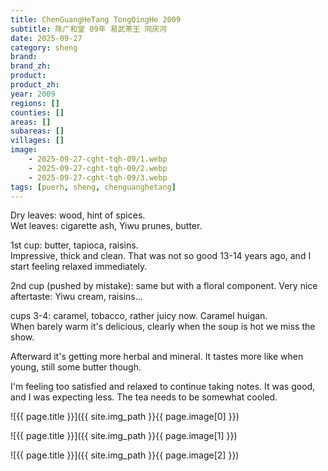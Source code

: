 ```yaml
---
title: ChenGuangHeTang TongQingHe 2009
subtitle: 陈广和堂 09年 易武茶王 同庆河
date: 2025-09-27
category: sheng
brand: 
brand_zh: 
product: 
product_zh: 
year: 2009
regions: []
counties: []
areas: []
subareas: []
villages: []
image: 
    - 2025-09-27-cght-tqh-09/1.webp
    - 2025-09-27-cght-tqh-09/2.webp
    - 2025-09-27-cght-tqh-09/3.webp
tags: [puerh, sheng, chenguanghetang]
---
```


Dry leaves: wood, hint of spices.\
Wet leaves: cigarette ash, Yiwu prunes, butter.

1st cup: butter, tapioca, raisins.\
Impressive, thick and clean. That was not so good 13-14 years ago, and I start feeling relaxed immediately.

2nd cup (pushed by mistake): same but with a floral component. Very nice aftertaste: Yiwu cream, raisins...

cups 3-4: caramel, tobacco, rather juicy now. Caramel huigan.\
When barely warm it's delicious, clearly when the soup is hot we miss the show.

Afterward it's getting more herbal and mineral. It tastes more like when young, still some butter though.

I'm feeling too satisfied and relaxed to continue taking notes. It was good, and I was expecting less.
The tea needs to be somewhat cooled.

![{{ page.title }}]({{ site.img_path }}{{ page.image[0] }})

![{{ page.title }}]({{ site.img_path }}{{ page.image[1] }})

![{{ page.title }}]({{ site.img_path }}{{ page.image[2] }})

